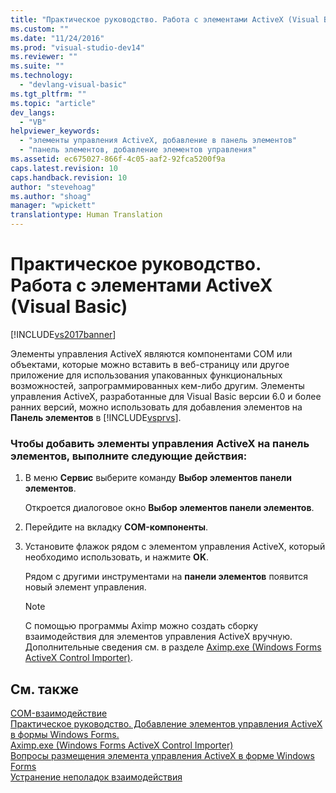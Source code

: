 ```yaml
---
title: "Практическое руководство. Работа с элементами ActiveX (Visual Basic) | Microsoft Docs"
ms.custom: ""
ms.date: "11/24/2016"
ms.prod: "visual-studio-dev14"
ms.reviewer: ""
ms.suite: ""
ms.technology: 
  - "devlang-visual-basic"
ms.tgt_pltfrm: ""
ms.topic: "article"
dev_langs: 
  - "VB"
helpviewer_keywords: 
  - "элементы управления ActiveX, добавление в панель элементов"
  - "панель элементов, добавление элементов управления"
ms.assetid: ec675027-866f-4c05-aaf2-92fca5200f9a
caps.latest.revision: 10
caps.handback.revision: 10
author: "stevehoag"
ms.author: "shoag"
manager: "wpickett"
translationtype: Human Translation
---
```

# Практическое руководство. Работа с элементами ActiveX (Visual Basic)
[!INCLUDE[vs2017banner](../../../csharp/includes/vs2017banner.md)]

Элементы управления ActiveX являются компонентами COM или объектами, которые можно вставить в веб\-страницу или другое приложение для использования упакованных функциональных возможностей, запрограммированных кем\-либо другим.  Элементы управления ActiveX, разработанные для Visual Basic версии 6.0 и более ранних версий, можно использовать для добавления элементов на **Панель элементов** в [!INCLUDE[vsprvs](../../../csharp/includes/vsprvs_md.md)].  
  
### Чтобы добавить элементы управления ActiveX на панель элементов, выполните следующие действия:  
  
1.  В меню **Сервис** выберите команду **Выбор элементов панели элементов**.  
  
     Откроется диалоговое окно **Выбор элементов панели элементов**.  
  
2.  Перейдите на вкладку **COM\-компоненты**.  
  
3.  Установите флажок рядом с элементом управления ActiveX, который необходимо использовать, и нажмите **OK**.  
  
     Рядом с другими инструментами на **панели элементов** появится новый элемент управления.  
  
    > [!NOTE]
    >  С помощью программы Aximp можно создать сборку взаимодействия для элементов управления ActiveX вручную.  Дополнительные сведения см. в разделе [Aximp.exe \(Windows Forms ActiveX Control Importer\)](../Topic/Aximp.exe%20\(Windows%20Forms%20ActiveX%20Control%20Importer\).md).  
  
## См. также  
 [COM\-взаимодействие](../../../visual-basic/programming-guide/com-interop/index.md)   
 [Практическое руководство. Добавление элементов управления ActiveX в формы Windows Forms.](../Topic/How%20to:%20Add%20ActiveX%20Controls%20to%20Windows%20Forms.md)   
 [Aximp.exe \(Windows Forms ActiveX Control Importer\)](../Topic/Aximp.exe%20\(Windows%20Forms%20ActiveX%20Control%20Importer\).md)   
 [Вопросы размещения элемента управления ActiveX в форме Windows Forms](../Topic/Considerations%20When%20Hosting%20an%20ActiveX%20Control%20on%20a%20Windows%20Form.md)   
 [Устранение неполадок взаимодействия](../../../visual-basic/programming-guide/com-interop/troubleshooting-interoperability.md)